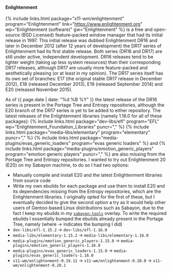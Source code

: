 #### Enlightenment
{% include links.html package="x11-wm/enlightenment" program="Enlightenment" link="https://www.enlightenment.org" wp="Enlightenment (software)" gw="Enlightenment" %} is a free and open-source (BSD Licensed) feature-packed window manager that had its initial release in 1997. This initial release was dubbed Enlightenment DR16 and later in December 2012 (after 12 years of development) the DR17 series of Enlightenment had its first stable release. Both series (DR16 and DR17) are still under active, independent development. DR16 releases tend to be lighter weight (taking up less system resources) than their corresponding DR17 releases, although DR17 are usually more feature-packed and aesthetically pleasing (or at least in my opinion). The DR17 series itself has its own set of branches: E17 (the original stable DR17 release in December 2012), E18 (released December 2013), E19 (released September 2014) and E20 (released November 2015).

As of {{ page.date | date: "%d %B %Y" }} the latest release of the DR16 series is present in the Portage Tree and Entropy repositories, although the E20 branch of the DR17 series is yet to be added to either repository. The latest releases of the Enlightenment libraries (namely 1.16.0 for all of these packages): {% include links.html package="dev-libs/efl" program="EFL" wp="Enlightenment_Foundation_Libraries" puncr="," %} {% include links.html package="media-libs/elementary" program="elementary" puncr="," %} {% include links.html package="media-plugins/evas_generic_loaders" program="evas generic loaders" %} and {% include links.html package="media-plugins/emotion_generic_players" program="emotion generic players" puncr="," %} are also missing from the Portage Tree and Entropy repositories. I wanted to try out Enlightenment 20 (E20) on my Sabayon machine, to do so I had two options:
* Manually compile and install E20 and the latest Enlightenment libraries from source code
* Write my own ebuilds for each package and use them to install E20 and its dependencies missing from the Entropy repositories, which are the Enlightenment libraries.
I originally opted for the first of these, but I eventually decided to give the second option a try as it would help other users of Gentoo-based Linux distributions such as Sabayon, due to the fact I keep my ebuilds in my [`sabayon-tools`](https://github.com/fusion809/sabayon-tools) overlay. To write the required ebuilds I essentially bumped the ebuilds already present in the Portage Tree, namely (where &rarr; indicates the bumping I did)
* `dev-libs/efl-1.15.2` &rarr; `dev-libs/efl-1.16.0`
* `media-libs/elementary-1.15.2` &rarr; `media-libs/elementary-1.16.0`
* `media-plugins/emotion_generic_players-1.15.0` &rarr; `media-plugins/emotion_generic_players-1.16.0`
* `media-plugins/evas_generic_loaders-1.15.0` &rarr; `media-plugins/evas_generic_loaders-1.16.0`
* `x11-wm/enlightenment-0.19.12` &rarr; `x11-wm/enlightenment-0.20.0` &rarr; `x11-wm/enlightenment-0.20.1`
